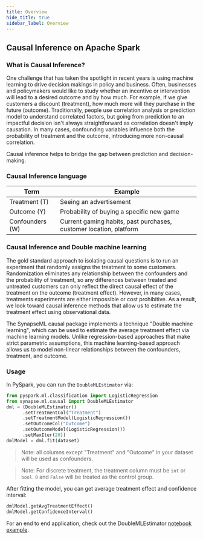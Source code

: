```yaml
---
title: Overview
hide_title: true
sidebar_label: Overview
---
```


## Causal Inference on Apache Spark

### What is Causal Inference?
One challenge that has taken the spotlight in recent years is using machine learning to drive decision makings in policy and business. 
Often, businesses and policymakers would like to study whether an incentive or intervention will lead to a desired outcome and by how much.
For example, if we give customers a discount (treatment), how much more will they purchase in the future (outcome). 
Traditionally, people use correlation analysis or prediction model to understand correlated factors, but going from prediction to an 
impactful decision isn't always straightforward as correlation doesn't imply causation. In many cases, confounding variables influence 
both the probability of treatment and the outcome, introducing more non-causal correlation. 

Causal inference helps to bridge the gap between prediction and decision-making. 

### Causal Inference language
| Term            | Example                                                            |
|-----------------|--------------------------------------------------------------------|
| Treatment (T)   | Seeing an advertisement                                            |
| Outcome (Y)     | Probability of buying a specific new game                          |
| Confounders (W) | Current gaming habits, past purchases, customer location, platform |

### Causal Inference and Double machine learning
The gold standard approach to isolating causal questions is to run an experiment that randomly assigns the treatment to some customers. 
Randomization eliminates any relationship between the confounders and the probability of treatment,
so any differences between treated and untreated customers can only reflect the direct causal effect of the treatment on the outcome (treatment effect).
However, in many cases, treatments experiments are either impossible or cost prohibitive. 
As a result, we look toward causal inference methods that allow us to estimate the treatment effect using observational data.

The SynapseML causal package implements a technique "Double machine learning", which can be used to estimate the average treatment effect via machine learning models.
Unlike regression-based approaches that make strict parametric assumptions, this machine learning-based approach allows us to model non-linear      relationships between the confounders, treatment, and outcome.

### Usage
In PySpark, you can run the `DoubleMLEstimator` via:

```python
from pyspark.ml.classification import LogisticRegression
from synapse.ml.causal import DoubleMLEstimator
dml = (DoubleMLEstimator()
      .setTreatmentCol("Treatment")
      .setTreatmentModel(LogisticRegression())
      .setOutcomeCol("Outcome")
      .setOutcomeModel(LogisticRegression())
      .setMaxIter(20))
dmlModel = dml.fit(dataset)
```
> Note: all columns except "Treatment" and "Outcome" in your dataset will be used as confounders.

> Note: For discrete treatment, the treatment column must be `int` or `bool`. `0` and `False` will be treated as the control group. 

After fitting the model, you can get average treatment effect and confidence interval:
```python
dmlModel.getAvgTreatmentEffect()
dmlModel.getConfidenceInterval()
```

For an end to end application, check out the DoubleMLEstimator [notebook
example](../Quickstart%20-%20Measure%20Causal%20Effects).
